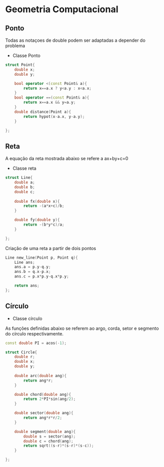 # Geometria Computacional

## Ponto

Todas as notaçoes de double podem ser adaptadas a depender do problema

- Classe Ponto
```c++
struct Point{
    double x;
    double y;

    bool operator <(const Point& a){
        return x==a.x ? y<a.y : x<a.x;
    }
    bool operator ==(const Point& a){  
        return x==a.x && y=a.y;
    }
    double distance(Point a){
        return hypot(x-a.x, y-a.y);
    }

};

```

## Reta

A equação da reta mostrada abaixo se refere a ax+by+c=0
- Classe reta
```c++
struct Line{
    double a;
    double b;
    double c;
    
    double fx(double x){
        return -(a*x+c)/b;
    }

    double fy(double y){
        return -(b*y*c)/a;
    }

};
```

Criação de uma reta a partir de dois pontos
```c++
Line new_line(Point p, Point q){
    Line ans;
    ans.a = p.y-q.y;
    ans.b = q.x-p.x;
    ans.c = p.x*p.y-q.x*p.y;

    return ans;
};

```

## Círculo

- Classe círculo

As funções definidas abaixo se referem ao argo, corda, setor e segmento do círculo respectivamente.
```c++
const double PI = acos(-1);

struct Circle{
    double r;
    double x;
    double y;
    
    double arc(double ang){
        return ang*r;
    }

    double chord(double ang){
        return 2*PI*sin(ang/2);
    }

    double sector(double ang){
        return ang*r*r/2;
    }

    double segment(double ang){
        double s = sector(ang);
        double c = chord(ang);
        return sqrt((s-r)*(s-r)*(s-c));
    }

};
```